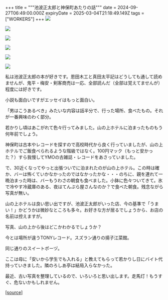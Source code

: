 +++
title = """池波正太郎と神保町あたりの話"""
date = 2024-09-27T06:49:00.000Z
expiryDate = 2025-03-04T21:18:49.149Z
tags = ["WORKERS"]
+++
[![](https://blogger.googleusercontent.com/img/b/R29vZ2xl/AVvXsEg7qp4iF3OfTPkqsfiQ1YqS1AoWfP66542_hGI6I2lBHSDMl9Wu2laBTQa1_xXa_1q8GfRq2k6-rw2t_434G-p4DuIVq_pyo5c4Xq0xedu8mDonGP_-Y4tDtRc1tJiLlGhDZP4pejqdENqgjT7948Hhi4pL4opcqiO5n-6a9RpdsGnCW2eiqiADnF_ym9o/s320/L1001379.jpg)](https://blogger.googleusercontent.com/img/b/R29vZ2xl/AVvXsEg7qp4iF3OfTPkqsfiQ1YqS1AoWfP66542_hGI6I2lBHSDMl9Wu2laBTQa1_xXa_1q8GfRq2k6-rw2t_434G-p4DuIVq_pyo5c4Xq0xedu8mDonGP_-Y4tDtRc1tJiLlGhDZP4pejqdENqgjT7948Hhi4pL4opcqiO5n-6a9RpdsGnCW2eiqiADnF_ym9o/s1350/L1001379.jpg)

  

[![](https://blogger.googleusercontent.com/img/b/R29vZ2xl/AVvXsEhnzHchlEQEYAk5DmmucDJYtMttyynmh9to9OZGjJLgUWI6yNu4iypcDL4HeXGzOT9O5rL8msNTBcOxHWovN_vWJz1x36wrQGZHXbqxAKXMMydnqqBbhOBd_z0dpw_JiY2vqu39TtkyrvT8zpC52a3sDsDiGzefryhtzx81yoIlqRbS-4IVf3TvkO107xg/s320/L1000769.jpg)](https://blogger.googleusercontent.com/img/b/R29vZ2xl/AVvXsEhnzHchlEQEYAk5DmmucDJYtMttyynmh9to9OZGjJLgUWI6yNu4iypcDL4HeXGzOT9O5rL8msNTBcOxHWovN_vWJz1x36wrQGZHXbqxAKXMMydnqqBbhOBd_z0dpw_JiY2vqu39TtkyrvT8zpC52a3sDsDiGzefryhtzx81yoIlqRbS-4IVf3TvkO107xg/s1350/L1000769.jpg)

  

[![](https://blogger.googleusercontent.com/img/b/R29vZ2xl/AVvXsEjZkXYHLGhSu8N157du7AmV_xSrhrYJ9QByna-jmiErC46Q6kQUXUFnU9JLA4wBu4xgv4-R7XMIHh4yrJ03tM0PHZWC8DiqCz74ArRqAfQWH-lEPi1DMe2BRCJrpvpxdgE8f59MZYYFei5hf5uRkgSqPiB4H48eMcQlnUxt2SaN9dOWTCde0glvw8zHLIw/s320/L1000766.jpg)](https://blogger.googleusercontent.com/img/b/R29vZ2xl/AVvXsEjZkXYHLGhSu8N157du7AmV_xSrhrYJ9QByna-jmiErC46Q6kQUXUFnU9JLA4wBu4xgv4-R7XMIHh4yrJ03tM0PHZWC8DiqCz74ArRqAfQWH-lEPi1DMe2BRCJrpvpxdgE8f59MZYYFei5hf5uRkgSqPiB4H48eMcQlnUxt2SaN9dOWTCde0glvw8zHLIw/s1350/L1000766.jpg)

  

[![](https://blogger.googleusercontent.com/img/b/R29vZ2xl/AVvXsEiw0q03KrjHQSyjPuCOqAWBzJbN0OefajynAPtzt0i46XQ2IzAid0h6YiHtZgkrJZjs3R_Zn-psH9TwM8gDNYeIpLZJr43b7vxNkPgu3erHy4MzUbHjwqfOK-2gYGgJAD6xAj41b2oSHr26jJYxa3p6VLvnTS8Pb9W2PQ03yZvGmGitDUk8n8EG6V1HVTk/s320/L1000757.jpg)](https://blogger.googleusercontent.com/img/b/R29vZ2xl/AVvXsEiw0q03KrjHQSyjPuCOqAWBzJbN0OefajynAPtzt0i46XQ2IzAid0h6YiHtZgkrJZjs3R_Zn-psH9TwM8gDNYeIpLZJr43b7vxNkPgu3erHy4MzUbHjwqfOK-2gYGgJAD6xAj41b2oSHr26jJYxa3p6VLvnTS8Pb9W2PQ03yZvGmGitDUk8n8EG6V1HVTk/s1350/L1000757.jpg)

  

[![](https://blogger.googleusercontent.com/img/b/R29vZ2xl/AVvXsEhGtefIG1nz9NvV09olo_7psVBkMvmmlGH3Es-2bAadtoo7Z-pZJDXBk6Mtux0b1gFcSsARUXUkaf2cdo6M4gIvHU_aQWtfOl9L9zjQ2UjQlg7lflt8Cvpg0jEwV2UdKlqkyPgVOWK8iBFo_Uns271GXhLlBnyOTFJ8m4hoOLmSTHriUrDvwDVNVPhn_xc/s320/L1000755.jpg)](https://blogger.googleusercontent.com/img/b/R29vZ2xl/AVvXsEhGtefIG1nz9NvV09olo_7psVBkMvmmlGH3Es-2bAadtoo7Z-pZJDXBk6Mtux0b1gFcSsARUXUkaf2cdo6M4gIvHU_aQWtfOl9L9zjQ2UjQlg7lflt8Cvpg0jEwV2UdKlqkyPgVOWK8iBFo_Uns271GXhLlBnyOTFJ8m4hoOLmSTHriUrDvwDVNVPhn_xc/s1350/L1000755.jpg)

  

[![](https://blogger.googleusercontent.com/img/b/R29vZ2xl/AVvXsEhBvMg8Yl1Sf5M0sBDRzcN3Jww1ZsJQInXXlOpmxWEWMewbkprYRwLIcEL69ypPkkF5Oy_h668a37x_G-W1DSWqa475qfEcwRaPbIautsK66LRkhoBYMOx06S67Gj2RDS2CeiugpL60ReHoLxrm-gQk8XBLZeUkETJrPvYzhUFgB0E_MMZlMk1nIgottfI/s320/L1000774.jpg)](https://blogger.googleusercontent.com/img/b/R29vZ2xl/AVvXsEhBvMg8Yl1Sf5M0sBDRzcN3Jww1ZsJQInXXlOpmxWEWMewbkprYRwLIcEL69ypPkkF5Oy_h668a37x_G-W1DSWqa475qfEcwRaPbIautsK66LRkhoBYMOx06S67Gj2RDS2CeiugpL60ReHoLxrm-gQk8XBLZeUkETJrPvYzhUFgB0E_MMZlMk1nIgottfI/s1350/L1000774.jpg)

  

私は池波正太郎の本が好きです。恩田木工と真田太平記はどうしても通して読めませんが、鬼平・梅安・剣客商売は一応、全部読んだ（全部は覚えてませんが）程度には好きです。

  

小説も面白いですがエッセイはもっと面白い。

「男はこうあるべき」みたいな内容は話半分で、行った場所、食べたもの。それが一番興味のわく部分。

  

若かりし頃はあこがれて色々行ってみました。山の上ホテルに泊まったものもう何年前でしょう。

  

神保町は古本やレコードを探すので高校時代から良く行っていましたが、山の上ホテルでご飯食べられるような階級ではなく。100円マック（もっと安かった？）すら我慢してYMOの古雑誌・レコードをあさっていました。

  

で、30近くなってやっと出張ついでに泊まれたのが山の上ホテル。この時は確か、バーは怖くていかなかったのではなかったかな・・・のちに、親を連れて一晩泊まった時は、バーもうわさの朝食も食べました。小鉢に色々ついてきて。氷で冷やす冷蔵庫のある、夜はてんぷら屋さんなのか？で食べた朝食。残念ながら写真が無い。

  

山の上ホテルは良い思い出ですが、池波正太郎がいった店、今の基準で「うまい！」かどうかは微妙なところも多々。お好きな方が居るでしょうから、お店の名前は控えますが。

  

写真、山の上から後はどこかわかるでしょうか？

今とは場所が違うTONYレコード。スズラン通りの揚子江菜館。

同じ通りのスイートポーヅ。

ここは母に「安いから学生でも入れる」と教えてもらって若かりし日にバイト代持っていきました。隣のろしあ亭は結局入らなかった。

  

最近、古い写真を整理しているので、いろいろと思い出します。走馬灯！もうすぐ、危ないかもしれません。

[[source]](http://eworkers.blogspot.com/2024/09/blog-post.html)
